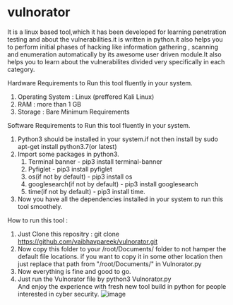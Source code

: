 # vulnorator
It is a linux based tool,which it has been developed for learning penetration testing and about the vulnerabilities.it is written in python.it also helps you to perform initial phases of hacking like information gathering , scanning and enumeration automatically by its awesome user driven module.It also helps you to learn about the vulnerabilites divided very specifically in each category. 

Hardware Requirements to Run this tool fluently in your system.
1. Operating System : Linux (preffered Kali Linux)
2. RAM : more than 1 GB
3. Storage : Bare Minimum Requirements

Software Requirements to Run this tool fluently in your system.
1. Python3 should be installed in your system.if not then install by sudo apt-get install python3.7(or latest)
2. Import some packages in python3.
    1. Terminal banner - pip3 install terminal-banner
    2. Pyfiglet    - pip3 install pyfiglet
    3. os(if not by default) - pip3 install os
    4. googlesearch(if not by default) - pip3 install googlesearch
    5. time(if not by default) - pip3 install time.
3. Now you have all the dependencies installed in your system to run this tool smoothely.

How to run this tool : 
1. Just Clone this repositry : git clone https://github.com/vaibhavpareek/vulnorator.git
2. Now copy this folder to your /root/Documents/ folder to not hamper the default file locations. if you want to copy it in some other location then just replace that path from "/root/Documents/" in Vulnorator.py
3. Now everything is fine and good to go.
4. Just run the Vulnorator file by 
   python3 Vulnorator.py  
And enjoy the experience with fresh new tool build in python for people interested in cyber security.
![image](https://user-images.githubusercontent.com/37809497/60724977-83930e00-9f55-11e9-87d5-a6b65cd2d5b2.png)
